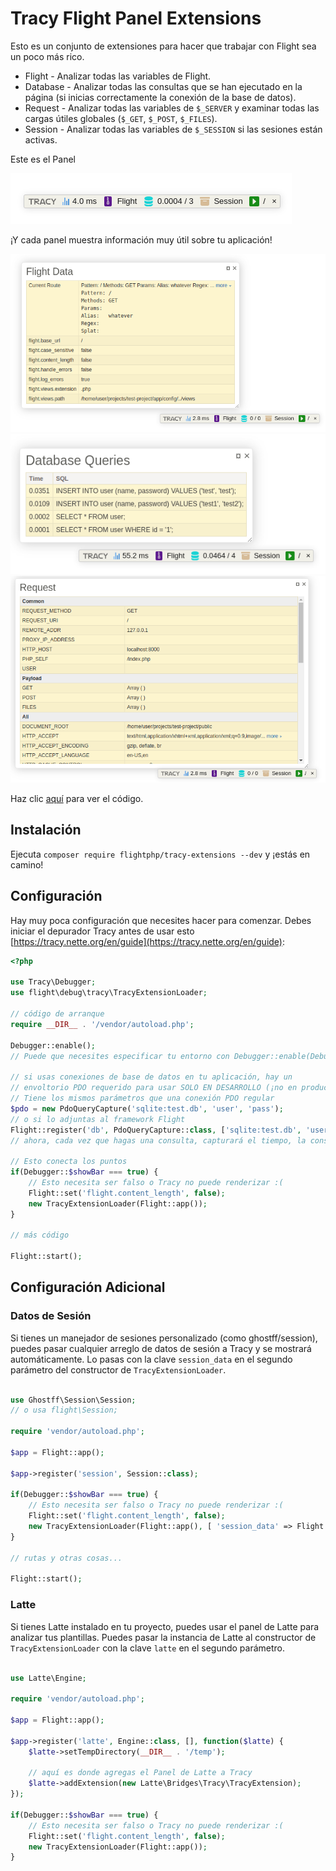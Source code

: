 Tracy Flight Panel Extensions
=====

Esto es un conjunto de extensiones para hacer que trabajar con Flight sea un poco más rico.

- Flight - Analizar todas las variables de Flight.
- Database - Analizar todas las consultas que se han ejecutado en la página (si inicias correctamente la conexión de la base de datos).
- Request - Analizar todas las variables de `$_SERVER` y examinar todas las cargas útiles globales (`$_GET`, `$_POST`, `$_FILES`).
- Session - Analizar todas las variables de `$_SESSION` si las sesiones están activas.

Este es el Panel

![Bar de Flight](https://raw.githubusercontent.com/flightphp/tracy-extensions/master/flight-tracy-bar.png)

¡Y cada panel muestra información muy útil sobre tu aplicación!

![Datos de Flight](https://raw.githubusercontent.com/flightphp/tracy-extensions/master/flight-var-data.png)
![Base de datos de Flight](https://raw.githubusercontent.com/flightphp/tracy-extensions/master/flight-db.png)
![Solicitud de Flight](https://raw.githubusercontent.com/flightphp/tracy-extensions/master/flight-request.png)

Haz clic [aquí](https://github.com/flightphp/tracy-extensions) para ver el código.

Instalación
-------
Ejecuta `composer require flightphp/tracy-extensions --dev` y ¡estás en camino!

Configuración
-------
Hay muy poca configuración que necesites hacer para comenzar. Debes iniciar el depurador Tracy antes de usar esto [https://tracy.nette.org/en/guide](https://tracy.nette.org/en/guide):

```php
<?php

use Tracy\Debugger;
use flight\debug\tracy\TracyExtensionLoader;

// código de arranque
require __DIR__ . '/vendor/autoload.php';

Debugger::enable();
// Puede que necesites especificar tu entorno con Debugger::enable(Debugger::DEVELOPMENT)

// si usas conexiones de base de datos en tu aplicación, hay un
// envoltorio PDO requerido para usar SOLO EN DESARROLLO (¡no en producción por favor!)
// Tiene los mismos parámetros que una conexión PDO regular
$pdo = new PdoQueryCapture('sqlite:test.db', 'user', 'pass');
// o si lo adjuntas al framework Flight
Flight::register('db', PdoQueryCapture::class, ['sqlite:test.db', 'user', 'pass']);
// ahora, cada vez que hagas una consulta, capturará el tiempo, la consulta y los parámetros

// Esto conecta los puntos
if(Debugger::$showBar === true) {
	// Esto necesita ser falso o Tracy no puede renderizar :(
	Flight::set('flight.content_length', false);
	new TracyExtensionLoader(Flight::app());
}

// más código

Flight::start();
```

## Configuración Adicional

### Datos de Sesión
Si tienes un manejador de sesiones personalizado (como ghostff/session), puedes pasar cualquier arreglo de datos de sesión a Tracy y se mostrará automáticamente. Lo pasas con la clave `session_data` en el segundo parámetro del constructor de `TracyExtensionLoader`.

```php

use Ghostff\Session\Session;
// o usa flight\Session;

require 'vendor/autoload.php';

$app = Flight::app();

$app->register('session', Session::class);

if(Debugger::$showBar === true) {
	// Esto necesita ser falso o Tracy no puede renderizar :(
	Flight::set('flight.content_length', false);
	new TracyExtensionLoader(Flight::app(), [ 'session_data' => Flight::session()->getAll() ]);
}

// rutas y otras cosas...

Flight::start();
```

### Latte

Si tienes Latte instalado en tu proyecto, puedes usar el panel de Latte para analizar tus plantillas. Puedes pasar la instancia de Latte al constructor de `TracyExtensionLoader` con la clave `latte` en el segundo parámetro.

```php

use Latte\Engine;

require 'vendor/autoload.php';

$app = Flight::app();

$app->register('latte', Engine::class, [], function($latte) {
	$latte->setTempDirectory(__DIR__ . '/temp');

	// aquí es donde agregas el Panel de Latte a Tracy
	$latte->addExtension(new Latte\Bridges\Tracy\TracyExtension);
});

if(Debugger::$showBar === true) {
	// Esto necesita ser falso o Tracy no puede renderizar :(
	Flight::set('flight.content_length', false);
	new TracyExtensionLoader(Flight::app());
}
```